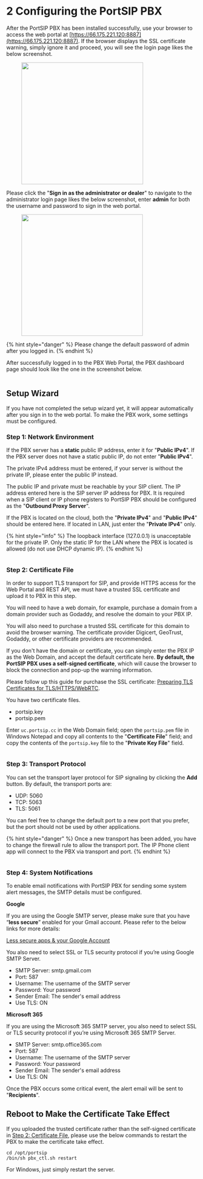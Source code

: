 # 2 Configuring the PortSIP PBX

After the PortSIP PBX has been installed successfully, use your browser to access the web portal at [https://66.175.221.120:8887](https://66.175.221.120:8887). If the browser displays the SSL certificate warning, simply ignore it and proceed, you will see the login page likes the below screenshot.

<figure><img src="../.gitbook/assets/login-1.png" alt="" width="321"><figcaption></figcaption></figure>

Please click the "**Sign in as the administrator or dealer**" to navigate to the administrator login page likes the below screenshot, enter **admin** for both the username and password to sign in the web portal.

<figure><img src="../.gitbook/assets/login-2.png" alt="" width="320"><figcaption></figcaption></figure>

{% hint style="danger" %}
Please change the default password of admin after you logged in.
{% endhint %}

After successfully logged in to the PBX Web Portal, the PBX dashboard page should look like the one in the screenshot below.

<figure><img src="../.gitbook/assets/pbx_admin_portal.png" alt=""><figcaption></figcaption></figure>

## Setup Wizard

If you have not completed the setup wizard yet, it will appear automatically after you sign in to the web portal. To make the PBX work, some settings must be configured.

### Step 1: Network Environment

If the PBX server has a **static** public IP address, enter it for "**Public IPv4**". If the PBX server does not have a static public IP, do not enter "**Public IPv4**".

The private IPv4 address must be entered, if your server is without the private IP, please enter the public IP instead.&#x20;

The public IP and private must be reachable by your SIP client. The IP address entered here is the SIP server IP address for PBX. It is required when a SIP client or IP phone registers to PortSIP PBX should be configured as the "**Outbound Proxy Server**".

If the PBX is located on the cloud, both the "**Private IPv4**" and  "**Public IPv4**" should be entered here. If located in LAN, just enter the "**Private IPv4**" only.

{% hint style="info" %}
The loopback interface (127.0.0.1) is unacceptable for the private IP. Only the static IP for the LAN where the PBX is located is allowed (do not use DHCP dynamic IP).&#x20;
{% endhint %}

<figure><img src="../.gitbook/assets/setup_wizard_1.png" alt=""><figcaption></figcaption></figure>

### Step 2: Certificate File

In order to support TLS transport for SIP, and provide HTTPS access for the Web Portal and REST API, we must have a trusted SSL certificate and upload it to PBX in this step.

You will need to have a web domain, for example, purchase a domain from a domain provider such as Godaddy, and resolve the domain to your PBX IP.

You will also need to purchase a trusted SSL certificate for this domain to avoid the browser warning. The certificate provider Digicert, GeoTrust, Godaddy, or other certificate providers are recommended.&#x20;

If you don't have the domain or certificate, you can simply enter the PBX IP as the Web Domain, and accept the default certificate here. **By default, the PortSIP PBX uses a self-signed certificate**, which will cause the browser to block the connection and pop-up the warning information.

Please follow up this guide for purchase the SSL certificate: [Preparing TLS Certificates for TLS/HTTPS/WebRTC](certificates-for-tls-https-webrtc/).

You have two certificate files.

* portsip.key
* portsip.pem

Enter `uc.portsip.cc` in the Web Domain field; open the `portsip.pem` file in Windows Notepad and copy all contents to the "**Certificate File**" field; and copy the contents of the `portsip.key` file to the "**Private Key File**" field.&#x20;

<figure><img src="../.gitbook/assets/setup_wizard_2.png" alt=""><figcaption></figcaption></figure>

### Step 3: Transport Protocol

You can set the transport layer protocol for SIP signaling by clicking the **Add** button. By default, the transport ports are:

* UDP: 5060
* TCP: 5063
* TLS: 5061

You can feel free to change the default port to a new port that you prefer, but the port should not be used by other applications.

{% hint style="danger" %}
Once a new transport has been added, you have to change the firewall rule to allow the transport port. The IP Phone client app will connect to the PBX via transport and port.
{% endhint %}

<figure><img src="../.gitbook/assets/setup_wizard_3.png" alt=""><figcaption></figcaption></figure>

### Step 4: System Notifications

To enable email notifications with PortSIP PBX for sending some system alert messages, the SMTP details must be configured.

**Google**

If you are using the Google SMTP server, please make sure that you have “**less secure**” enabled for your Gmail account. Please refer to the below links for more details:&#x20;

[Less secure apps & your Google Account ](https://support.google.com/accounts/answer/6010255?hl=en)

You also need to select SSL or TLS security protocol if you’re using Google SMTP Server.

* SMTP Server: smtp.gmail.com
* Port: 587
* Username: The username of the SMTP server
* Password: Your password
* Sender Email: The sender's email address
* Use TLS: ON

**Microsoft 365**

If you are using the Microsoft 365 SMTP server, you also need to select SSL or TLS security protocol if you’re using Microsoft 365 SMTP Server.

* SMTP Server: smtp.office365.com
* Port: 587
* Username: The username of the SMTP server
* Password: Your password
* Sender Email: The sender's email address
* Use TLS: ON

Once the PBX occurs some critical event, the alert email will be sent to "**Recipients**".

## Reboot to Make the Certificate Take Effect

If you uploaded the trusted certificate rather than the self-signed certificate in [Step 2: Certificate File](2-configuring-the-portsip-pbx.md#step-2-certificate-file), please use the below commands to restart the PBX to make the certificate take effect.

```
cd /opt/portsip
/bin/sh pbx_ctl.sh restart
```

For Windows, just simply restart the server.


